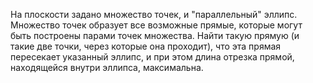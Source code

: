 На плоскости задано множество точек, и "параллельный" эллипс. Множество точек
образует все возможные прямые, которые могут быть построены парами точек
множества. Найти такую прямую (и такие две точки, через которые она проходит),
что эта прямая пересекает указанный эллипс, и при этом длина отрезка прямой,
находящейся внутри эллипса, максимальна.